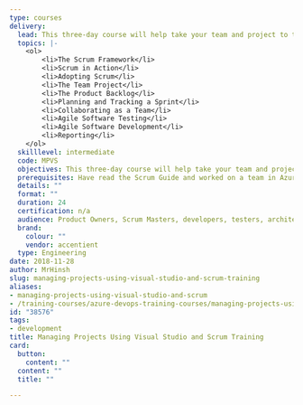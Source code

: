 ```yaml
---
type: courses
delivery:
  lead: This three‐day course will help take your team and project to the next level. Using a combination of lecture, demonstrations, hands‐on activities, and team‐based exercises, attendees will experience how to deliver software using the Scrum framework and the corresponding tools and practices in Visual Studio.
  topics: |-
    <ol>
     	<li>The Scrum Framework</li>
     	<li>Scrum in Action</li>
     	<li>Adopting Scrum</li>
     	<li>The Team Project</li>
     	<li>The Product Backlog</li>
     	<li>Planning and Tracking a Sprint</li>
     	<li>Collaborating as a Team</li>
     	<li>Agile Software Testing</li>
     	<li>Agile Software Development</li>
     	<li>Reporting</li>
    </ol>
  skilllevel: intermediate
  code: MPVS
  objectives: This three‐day course will help take your team and project to the next level. Using a combination of lecture, demonstrations, hands‐on activities, and team‐based exercises, attendees will experience how to deliver software using the Scrum framework and the corresponding tools and practices in Visual Studio.
  prerequisites: Have read the Scrum Guide and worked on a team in Azure DevOps.
  details: ""
  format: ""
  duration: 24
  certification: n/a
  audience: Product Owners, Scrum Masters, developers, testers, architects, business analysts, team leaders, and managers who want to improve the way their software is delivered should attend this class. Both technical and non‐technical people will benefit from the discussions. Having some project management and software development experience, either as a team member or as a project manager, is preferred. Experience with Agile software development, Scrum and Visual Studio are also helpful, but not required. Attendees should read and be familiar with the <a href="https://scrumguides.com">Scrum Guide</a>.
  brand:
    colour: ""
    vendor: accentient
  type: Engineering
date: 2018-11-28
author: MrHinsh
slug: managing-projects-using-visual-studio-and-scrum-training
aliases:
- managing-projects-using-visual-studio-and-scrum
- /training-courses/azure-devops-training-courses/managing-projects-using-visual-studio-and-scrum-training/
id: "38576"
tags:
- development
title: Managing Projects Using Visual Studio and Scrum Training
card:
  button:
    content: ""
  content: ""
  title: ""

---
```



































